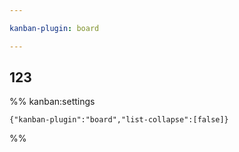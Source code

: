```yaml
---

kanban-plugin: board

---
```


## 123





%% kanban:settings
```
{"kanban-plugin":"board","list-collapse":[false]}
```
%%
